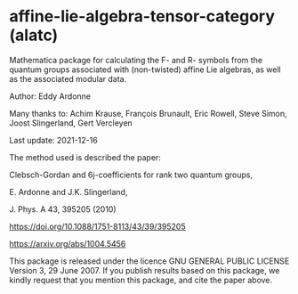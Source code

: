 # affine-lie-algebra-tensor-category (alatc)
Mathematica package for calculating the F- and R- symbols from the quantum groups associated with (non-twisted) affine Lie algebras, as well as the associated modular data.

Author: Eddy Ardonne

Many thanks to: Achim Krause, François Brunault, Eric Rowell, Steve Simon, Joost Slingerland, Gert Vercleyen

Last update: 2021-12-16

The method used is described the paper:

Clebsch-Gordan and 6j-coefficients for rank two quantum groups,

E. Ardonne and J.K. Slingerland,

J. Phys. A 43, 395205 (2010)

https://doi.org/10.1088/1751-8113/43/39/395205

https://arxiv.org/abs/1004.5456


This package is released under the licence GNU GENERAL PUBLIC LICENSE Version 3, 29 June 2007.
If you publish results based on this package, we kindly request that you mention this package, and cite the paper above.
